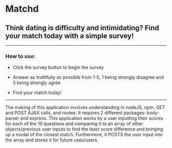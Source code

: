 # Matchd
## Think dating is difficulty and intimidating? Find your match today with a simple survey!

___
### How to use:
* Click the survey button to begin the survey

* Answer as truthfully as possible from 1-5, 1 being strongly disagree and 5 being strongly agree

* Find your match today!
___

The making of this application involves understanding in nodeJS, npm, GET and POST AJAX calls, and routes. It requires 2 different packages: body-parser and express. This application works by a user inputting their scores for each of the 10 questions and comparing it to an array of other objects/previous user inputs to find the least score difference and bringing up a modal of the closest match. Furthermore, it POSTS the user input into the array and stores it for future uses/users. 
